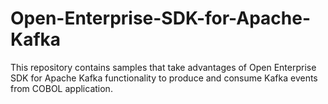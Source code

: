 # Open-Enterprise-SDK-for-Apache-Kafka
This repository contains samples that take advantages of Open Enterprise SDK for Apache Kafka functionality to produce and consume Kafka events from COBOL application.
